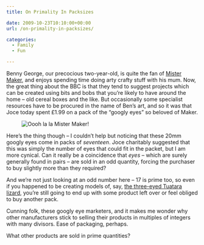 ```yaml
---
title: On Primality In Packsizes

date: 2009-10-23T10:10:00+00:00
url: /on-primality-in-packsizes/

categories:
  - Family
  - Fun

---
```

Benny George, our precocious two-year-old, is quite the fan of [Mister Maker][1], and enjoys spending time doing arty crafty stuff with his mum. Now, the great thing about the BBC is that they tend to suggest projects which can be created using bits and bobs that you’re likely to have around the home – old cereal boxes and the like. But occasionally some specialist resources have to be procured in the name of Ben’s art, and so it was that Joce today spent £1.99 on a pack of the “googly eyes” so beloved of Maker.

<div class="wp-block-image">
  <figure class="aligncenter"><img decoding="async" src="https://blogstouks01.z33.web.core.windows.net/2023/08/mistermaker_slideshow4_385_3.jpg" alt="Oooh la la Mister Maker!" title="Oooh la la Mister Maker!" /></figure>
</div>

Here’s the thing though – I couldn’t help but noticing that these 20mm googly eyes come in packs of _seventeen_. Joce charitably suggested that this was simply the number of eyes that could fit in the packet, but I am more cynical. Can it really be a coincidence that _eyes_ – which are surely generally found in pairs – are sold in an odd quantity, forcing the purchaser to buy slightly more than they required?

And we’re not just looking at an odd number here – 17 is prime too, so even if you happened to be creating models of, say, [the three-eyed Tuatara lizard][2], you’re still going to end up with some product left over or feel obliged to buy another pack.

Cunning folk, these googly eye marketers, and it makes me wonder why other manufacturers stick to selling their products in multiples of integers with many divisors. Ease of packaging, perhaps.

What other products are sold in prime quantities?

 [1]: http://www.bbc.co.uk/cbeebies/mistermaker/
 [2]: http://en.wikipedia.org/wiki/Tuatara